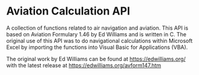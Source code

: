 # Aviation Calculation API
A collection of functions related to air navigation and aviation. This API is based on Aviation Formulary 1.46 by Ed Williams and is written in C. The original use of this API was to do navigational calculations within Microsoft Excel by importing the functions into Visual Basic for Applications (VBA).

The original work by Ed Williams can be found at https://edwilliams.org/ with the latest release at https://edwilliams.org/avform147.htm
